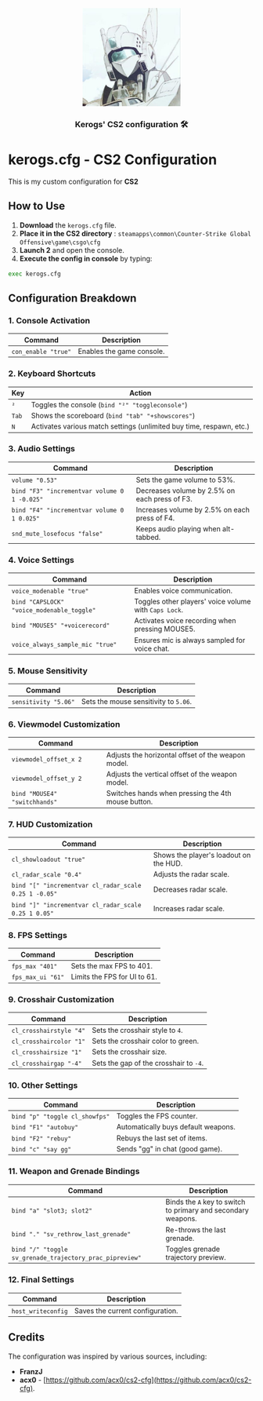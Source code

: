 <div align="center">
<img alt="Profiles Pictures" src="https://raw.githubusercontent.com/kerogs/kerogs/refs/heads/main/.ksinf/profile/profile_use.png" width="200" height="200"/>
<h3> Kerogs' CS2 configuration 🛠️</h3>
</div>

# kerogs.cfg - CS2 Configuration

This is my custom configuration for **CS2**

## How to Use

1. **Download** the `kerogs.cfg` file.
2. **Place it in the CS2 directory** : ``steamapps\common\Counter-Strike Global Offensive\game\csgo\cfg``
3. **Launch 2** and open the console.
4. **Execute the config in console** by typing:
```sh
exec kerogs.cfg
```

## Configuration Breakdown

### 1. **Console Activation**
| Command             | Description                           |
|---------------------|---------------------------------------|
| `con_enable "true"`  | Enables the game console.             |

### 2. **Keyboard Shortcuts**
| Key    | Action                                             |
|--------|----------------------------------------------------|
| `²`    | Toggles the console (`bind "²" "toggleconsole"`)    |
| `Tab`  | Shows the scoreboard (`bind "tab" "+showscores"`)  |
| `N`    | Activates various match settings (unlimited buy time, respawn, etc.)  |

### 3. **Audio Settings**
| Command                           | Description                                             |
|------------------------------------|---------------------------------------------------------|
| `volume "0.53"`                    | Sets the game volume to 53%.                            |
| `bind "F3" "incrementvar volume 0 1 -0.025"` | Decreases volume by 2.5% on each press of F3.           |
| `bind "F4" "incrementvar volume 0 1 0.025"`  | Increases volume by 2.5% on each press of F4.           |
| `snd_mute_losefocus "false"`       | Keeps audio playing when alt-tabbed.                    |

### 4. **Voice Settings**
| Command                                | Description                                              |
|----------------------------------------|----------------------------------------------------------|
| `voice_modenable "true"`               | Enables voice communication.                             |
| `bind "CAPSLOCK" "voice_modenable_toggle"` | Toggles other players' voice volume with `Caps Lock`.    |
| `bind "MOUSE5" "+voicerecord"`        | Activates voice recording when pressing MOUSE5.           |
| `voice_always_sample_mic "true"`      | Ensures mic is always sampled for voice chat.             |

### 5. **Mouse Sensitivity**
| Command             | Description               |
|---------------------|---------------------------|
| `sensitivity "5.06"` | Sets the mouse sensitivity to `5.06`. |

### 6. **Viewmodel Customization**
| Command                              | Description                                          |
|--------------------------------------|------------------------------------------------------|
| `viewmodel_offset_x 2`               | Adjusts the horizontal offset of the weapon model.   |
| `viewmodel_offset_y 2`               | Adjusts the vertical offset of the weapon model.     |
| `bind "MOUSE4" "switchhands"`        | Switches hands when pressing the 4th mouse button.   |

### 7. **HUD Customization**
| Command                                       | Description                                      |
|-----------------------------------------------|--------------------------------------------------|
| `cl_showloadout "true"`                       | Shows the player's loadout on the HUD.           |
| `cl_radar_scale "0.4"`                        | Adjusts the radar scale.                        |
| `bind "[" "incrementvar cl_radar_scale 0.25 1 -0.05"` | Decreases radar scale.                         |
| `bind "]" "incrementvar cl_radar_scale 0.25 1 0.05"`  | Increases radar scale.                         |

### 8. **FPS Settings**
| Command           | Description                     |
|-------------------|---------------------------------|
| `fps_max "401"`   | Sets the max FPS to 401.        |
| `fps_max_ui "61"` | Limits the FPS for UI to 61.   |

### 9. **Crosshair Customization**
| Command                                | Description                                           |
|----------------------------------------|-------------------------------------------------------|
| `cl_crosshairstyle "4"`                | Sets the crosshair style to `4`.                       |
| `cl_crosshaircolor "1"`                | Sets the crosshair color to green.                     |
| `cl_crosshairsize "1"`                 | Sets the crosshair size.                              |
| `cl_crosshairgap "-4"`                 | Sets the gap of the crosshair to `-4`.                |

### 10. **Other Settings**
| Command                      | Description                                     |
|------------------------------|-------------------------------------------------|
| `bind "p" "toggle cl_showfps"` | Toggles the FPS counter.                       |
| `bind "F1" "autobuy"`         | Automatically buys default weapons.             |
| `bind "F2" "rebuy"`           | Rebuys the last set of items.                   |
| `bind "c" "say gg"`           | Sends "gg" in chat (good game).                 |

### 11. **Weapon and Grenade Bindings**
| Command                                | Description                                              |
|----------------------------------------|----------------------------------------------------------|
| `bind "a" "slot3; slot2"`             | Binds the `A` key to switch to primary and secondary weapons. |
| `bind "." "sv_rethrow_last_grenade"`  | Re-throws the last grenade.                              |
| `bind "/" "toggle sv_grenade_trajectory_prac_pipreview"` | Toggles grenade trajectory preview.                     |

### 12. **Final Settings**
| Command              | Description                         |
|----------------------|-------------------------------------|
| `host_writeconfig`    | Saves the current configuration.    |

## Credits

The configuration was inspired by various sources, including:

- **FranzJ**
- **acx0** - [https://github.com/acx0/cs2-cfg](https://github.com/acx0/cs2-cfg).
